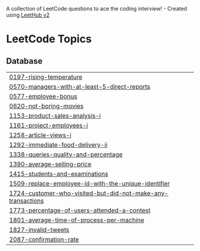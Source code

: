 A collection of LeetCode questions to ace the coding interview! - Created using [LeetHub v2](https://github.com/arunbhardwaj/LeetHub-2.0)
<!---LeetCode Topics Start-->
# LeetCode Topics
## Database
|  |
| ------- |
| [0197-rising-temperature](https://github.com/harshr1711/Harsh_Rawat_SQL_Leetcode/tree/master/0197-rising-temperature) |
| [0570-managers-with-at-least-5-direct-reports](https://github.com/harshr1711/Harsh_Rawat_SQL_Leetcode/tree/master/0570-managers-with-at-least-5-direct-reports) |
| [0577-employee-bonus](https://github.com/harshr1711/Harsh_Rawat_SQL_Leetcode/tree/master/0577-employee-bonus) |
| [0620-not-boring-movies](https://github.com/harshr1711/Harsh_Rawat_SQL_Leetcode/tree/master/0620-not-boring-movies) |
| [1153-product-sales-analysis-i](https://github.com/harshr1711/Harsh_Rawat_SQL_Leetcode/tree/master/1153-product-sales-analysis-i) |
| [1161-project-employees-i](https://github.com/harshr1711/Harsh_Rawat_SQL_Leetcode/tree/master/1161-project-employees-i) |
| [1258-article-views-i](https://github.com/harshr1711/Harsh_Rawat_SQL_Leetcode/tree/master/1258-article-views-i) |
| [1292-immediate-food-delivery-ii](https://github.com/harshr1711/Harsh_Rawat_SQL_Leetcode/tree/master/1292-immediate-food-delivery-ii) |
| [1338-queries-quality-and-percentage](https://github.com/harshr1711/Harsh_Rawat_SQL_Leetcode/tree/master/1338-queries-quality-and-percentage) |
| [1390-average-selling-price](https://github.com/harshr1711/Harsh_Rawat_SQL_Leetcode/tree/master/1390-average-selling-price) |
| [1415-students-and-examinations](https://github.com/harshr1711/Harsh_Rawat_SQL_Leetcode/tree/master/1415-students-and-examinations) |
| [1509-replace-employee-id-with-the-unique-identifier](https://github.com/harshr1711/Harsh_Rawat_SQL_Leetcode/tree/master/1509-replace-employee-id-with-the-unique-identifier) |
| [1724-customer-who-visited-but-did-not-make-any-transactions](https://github.com/harshr1711/Harsh_Rawat_SQL_Leetcode/tree/master/1724-customer-who-visited-but-did-not-make-any-transactions) |
| [1773-percentage-of-users-attended-a-contest](https://github.com/harshr1711/Harsh_Rawat_SQL_Leetcode/tree/master/1773-percentage-of-users-attended-a-contest) |
| [1801-average-time-of-process-per-machine](https://github.com/harshr1711/Harsh_Rawat_SQL_Leetcode/tree/master/1801-average-time-of-process-per-machine) |
| [1827-invalid-tweets](https://github.com/harshr1711/Harsh_Rawat_SQL_Leetcode/tree/master/1827-invalid-tweets) |
| [2087-confirmation-rate](https://github.com/harshr1711/Harsh_Rawat_SQL_Leetcode/tree/master/2087-confirmation-rate) |
<!---LeetCode Topics End-->